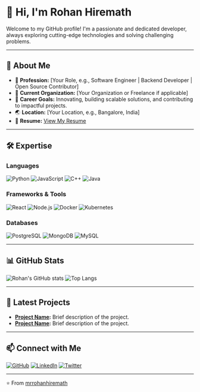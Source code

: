 # 👋 Hi, I'm Rohan Hiremath

Welcome to my GitHub profile! I'm a passionate and dedicated developer, always exploring cutting-edge technologies and solving challenging problems.

---

## 🌟 About Me
- 💼 **Profession:** [Your Role, e.g., Software Engineer | Backend Developer | Open Source Contributor]
- 🏢 **Current Organization:** [Your Organization or Freelance if applicable]
- 🎯 **Career Goals:** Innovating, building scalable solutions, and contributing to impactful projects.
- 🌏 **Location:** [Your Location, e.g., Bangalore, India]
- 📄 **Resume:** [View My Resume](https://github.com/mrrohanhiremath)

---

## 🛠️ Expertise

### Languages
![Python](https://img.shields.io/badge/Python-3776AB?style=for-the-badge&logo=python&logoColor=white)
![JavaScript](https://img.shields.io/badge/JavaScript-F7DF1E?style=for-the-badge&logo=javascript&logoColor=black)
![C++](https://img.shields.io/badge/C++-00599C?style=for-the-badge&logo=cplusplus&logoColor=white)
![Java](https://img.shields.io/badge/Java-007396?style=for-the-badge&logo=java&logoColor=white)

### Frameworks & Tools
![React](https://img.shields.io/badge/React-61DAFB?style=for-the-badge&logo=react&logoColor=black)
![Node.js](https://img.shields.io/badge/Node.js-339933?style=for-the-badge&logo=nodedotjs&logoColor=white)
![Docker](https://img.shields.io/badge/Docker-2496ED?style=for-the-badge&logo=docker&logoColor=white)
![Kubernetes](https://img.shields.io/badge/Kubernetes-326CE5?style=for-the-badge&logo=kubernetes&logoColor=white)

### Databases
![PostgreSQL](https://img.shields.io/badge/PostgreSQL-336791?style=for-the-badge&logo=postgresql&logoColor=white)
![MongoDB](https://img.shields.io/badge/MongoDB-47A248?style=for-the-badge&logo=mongodb&logoColor=white)
![MySQL](https://img.shields.io/badge/MySQL-4479A1?style=for-the-badge&logo=mysql&logoColor=white)

---

## 📊 GitHub Stats

![Rohan's GitHub stats](https://github-readme-stats.vercel.app/api?username=mrrohanhiremath&show_icons=true&theme=radical)
![Top Langs](https://github-readme-stats.vercel.app/api/top-langs/?username=mrrohanhiremath&layout=compact&theme=radical)

---

## 🚀 Latest Projects
- **[Project Name](https://github.com/mrrohanhiremath/project-link):** Brief description of the project.
- **[Project Name](https://github.com/mrrohanhiremath/project-link):** Brief description of the project.

---

## 📫 Connect with Me

[![GitHub](https://img.shields.io/badge/GitHub-333?style=for-the-badge&logo=github)](https://github.com/mrrohanhiremath)
[![LinkedIn](https://img.shields.io/badge/LinkedIn-blue?style=for-the-badge&logo=linkedin)](https://www.linkedin.com/in/mrrohanhiremath)
[![Twitter](https://img.shields.io/badge/Twitter-1DA1F2?style=for-the-badge&logo=twitter)](https://twitter.com/your-twitter-handle)

---

⭐️ From [mrrohanhiremath](https://github.com/mrrohanhiremath)
